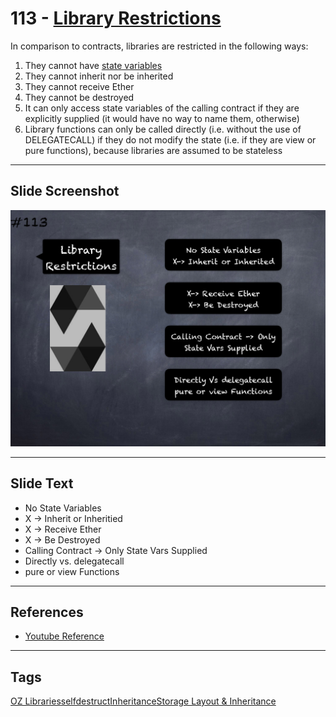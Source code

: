 # 113 - [Library Restrictions](Library%20Restrictions.md)
In comparison to contracts, libraries are restricted in the following ways:

1.  They cannot have [state variables](State%20Variables.md)
2.  They cannot inherit nor be inherited
3.  They cannot receive Ether
4.  They cannot be destroyed
5.  It can only access state variables of the calling contract if they are explicitly supplied (it would have no way to name them, otherwise)
6.  Library functions can only be called directly (i.e. without the use of DELEGATECALL) if they do not modify the state (i.e. if they are view or pure functions), because libraries are assumed to be stateless

___
## Slide Screenshot
![113.png](../../images/3.Solidity%20201/113.png)
___
## Slide Text
- No State Variables
- X -> Inherit or Inheritied
- X -> Receive Ether
- X -> Be Destroyed
- Calling Contract -> Only State Vars Supplied
- Directly vs. delegatecall
- pure or view Functions
___
## References
- [Youtube Reference](https://youtu.be/3bFgsmsQXrE?t=924)
___
## Tags
[OZ Libraries](OZ%20Libraries.md)[selfdestruct](../2.%20Solidity%20101/selfdestruct.md)[Inheritance](Inheritance.md)[Storage Layout & Inheritance](Storage%20Layout%20&%20Inheritance.md)